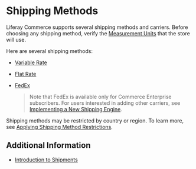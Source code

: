 # Shipping Methods

Liferay Commerce supports several shipping methods and carriers. Before choosing any shipping method, verify the [Measurement Units](../../orders-and-fulfillment/measurement-units.md) that the store will use.

Here are several shipping methods:

* [Variable Rate](../../orders-and-fulfillment/using-the-variable-rate-shipping-method.md)
* [Flat Rate](../../orders-and-fulfillment/using-the-flat-rate-shipping-method.md)
* [FedEx](../../orders-and-fulfillment/using-fedex-as-a-carrier-method.md)

  > Note that FedEx is available only for Commerce Enterprise subscribers. For users interested in adding other carriers, see [Implementing a New Shipping Engine](../../developer-guide/tutorial/implementing-a-new-shipping-engine.md).

Shipping methods may be restricted by country or region. To learn more, see [Applying Shipping Method Restrictions](../../orders-and-fulfillment/applying-shipping-method-restrictions.md).

## Additional Information

* [Introduction to Shipments](../../orders-and-fulfillment/introduction-to-shipments.md)
